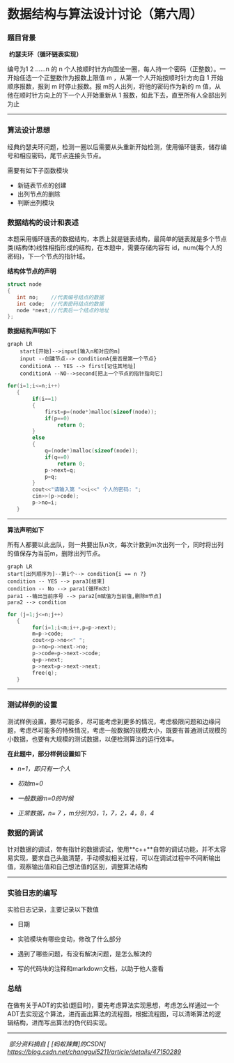 # 数据结构与算法设计讨论（第六周）



### 题目背景



​                                                        **约瑟夫环（循环链表实现）**

编号为1 2 ......n 的 n 个人按顺时针方向围坐一圈，每人持一个密码（正整数）。一开始任选一个正整数作为报数上限值 m ，从第一个人开始按顺时针方向自 1 开始顺序报数，报到 m 时停止报数。报 m的人出列，将他的密码作为新的 m 值，从他在顺时针方向上的下一个人开始重新从 1 报数，如此下去，直至所有人全部出列为止



---

### 算法设计思想

经典约瑟夫环问题，检测一圈以后需要从头重新开始检测，使用循环链表，储存编号和相应密码，尾节点连接头节点。

需要有如下子函数模块

-  新链表节点的创建
- 出列节点的删除
- 判断出列模块



### 数据结构的设计和表述

本题采用循环链表的数据结构，本质上就是链表结构，最简单的链表就是多个节点类(结构体)线性相指形成的结构，在本题中，需要存储内容有 id，num(每个人的密码)，下一个节点的指针域。

**结构体节点的声明**

```c++
struct node
{
   int no;    //代表编号结点的数据
   int code;  //代表密码结点的数据
   node *next;//代表后一个结点的地址
};
```

**数据结构声明如下**

```mermaid
graph LR
	start[开始]-->input[输入n和对应的m]
	input --创建节点--> conditionA{是否是第一个节点}
	conditionA -- YES --> first[记住其地址]
	conditionA --NO-->second[把上一个节点的指针指向它]
```

```c++
for(i=1;i<=n;i++)
   {
        if(i==1)
        {
            first=p=(node*)malloc(sizeof(node));
            if(p==0)
                return 0;
        }
        else
        {
            q=(node*)malloc(sizeof(node));
            if(q==0)
                return 0;
            p->next=q;
            p=q;
        }
        cout<<"请输入第 "<<i<<" 个人的密码: ";
        cin>>(p->code);
        p->no=i;
   }
```

---



**算法声明如下**

所有人都要以此出队，则一共要出队n次，每次计数到m次出列一个，同时将出列的值保存为当前m，删除出列节点。

```mermaid
graph LR
start[出列顺序为]--第i个--> condition{i == n ?}
condition -- YES --> para3[结束]
condition -- No --> para1(循环m次)
para1 --输出当前序号 --> para2[m赋值为当前值,删除m节点]
para2 --> condition
```

```c++
for (j=1;j<=n;j++)
   {
        for(i=1;i<m;i++,p=p->next);
        m=p->code;
        cout<<p->no<<" ";
        p->no=p->next->no;
        p->code=p->next->code;
        q=p->next;
        p->next=p->next->next;
        free(q);
   }
```

---

### 测试样例的设置

测试样例设置，要尽可能多，尽可能考虑到更多的情况，考虑极限问题和边缘问题，考虑尽可能多的特殊情况，考虑一般数据的规模大小，既要有普通测试规模的小数据，也要有大规模的测试数据，以便检测算法的运行效率。

**在此题中，部分样例设置如下**

- *n=1，即只有一个人*

- *初始m=0*

- *一般数据m=0的时候*

- *正常数据，n= 7 ，m分别为3，1，7，2，4，8，4*

  

### 数据的调试

针对数据的调试，带有指针的数据调试，使用**c++**自带的调试功能，并不太容易实现，要求自己头脑清楚，手动模拟相关过程，可以在调试过程中不间断输出值，观察输出值和自己想法值的区别，调整算法结构

---

### 实验日志的编写

实验日志记录，主要记录以下数值

- 日期
- 实验模块有哪些变动，修改了什么部分

- 遇到了哪些问题，有没有解决问题，是怎么解决的
- 写的代码块的注释和markdown文档，以助于他人查看



### 总结

在做有关于ADT的实验(题目时)，要先考虑算法实现思想，考虑怎么样通过一个ADT去实现这个算法，进而画出算法的流程图，根据流程图，可以清晰算法的逻辑结构，进而写出算法的伪代码实现。

---

​    *部分资料摘自     [ [蚂蚁辣舞]的CSDN]  https://blog.csdn.net/changgui5211/article/details/47150289*